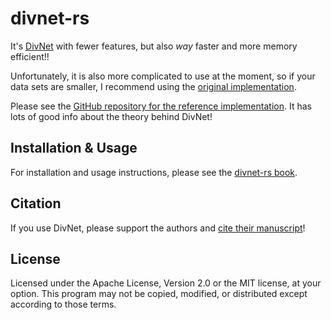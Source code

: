 # divnet-rs

It's [DivNet](https://github.com/adw96/DivNet) with fewer features, but also *way* faster and more memory efficient!!

Unfortunately, it is also more complicated to use at the moment, so if your data sets are smaller, I recommend using the [original implementation](https://github.com/adw96/DivNet).

Please see the [GitHub repository for the reference implementation](https://github.com/adw96/DivNet).  It has lots of good info about the theory behind DivNet!

## Installation & Usage

For installation and usage instructions, please see the [divnet-rs book](https://mooreryan.github.io/divnet-rs-book/).

## Citation

If you use DivNet, please support the authors and [cite their manuscript](https://doi.org/10.1093/biostatistics/kxaa015)!

## License

Licensed under the Apache License, Version 2.0 or the MIT license, at your option. This program may not be copied, modified, or distributed except according to those terms.
